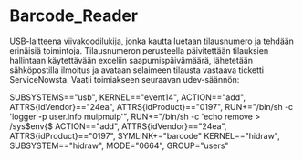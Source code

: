 # Barcode_Reader

USB-laitteena viivakoodilukija, jonka kautta luetaan tilausnumero ja tehdään erinäisiä toimintoja. Tilausnumeron perusteella päivitettään tilauksien hallintaan käytettävään exceliin saapumispäivämäärä, lähetetään sähköpostilla ilmoitus ja avataan selaimeen tilausta vastaava ticketti ServiceNowsta. Vaatii toimiakseen seuraavan udev-säännön:



SUBSYSTEMS=="usb", KERNEL=="event14", ACTION=="add", ATTRS{idVendor}=="24ea", ATTRS{idProduct}=="0197", RUN+="/bin/sh -c 'logger -p user.info muipmuip'", RUN+="/bin/sh -c 'echo remove > /sys$env{$
ACTION=="add", ATTRS{idVendor}=="24ea", ATTRS{idProduct}=="0197", SYMLINK+="barcode"
KERNEL=="hidraw", SUBSYSTEM=="hidraw", MODE="0664", GROUP="users"

